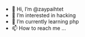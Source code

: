 - 👋 Hi, I’m @zaypaihtet
- 👀 I’m interested in hacking
- 🌱 I’m currently learning php
- 📫 How to reach me ...

<!---
zaypaihtet/zaypaihtet is a ✨ special ✨ repository because its `README.md` (this file) appears on your GitHub profile.
You can click the Preview link to take a look at your changes.
--->
